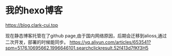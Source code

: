 # 我的hexo博客
https://blog.clark-cui.top

现在静态博客托管在了github page,由于国内网络原因，后期会迁移到alioss,通过二次开发，部署的时候能同步。
https://yq.aliyun.com/articles/653541?spm=5176.10695662.1996646101.searchclickresult.52f413d7fKf3H5
